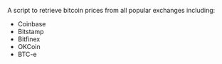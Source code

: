 A script to retrieve bitcoin prices from all popular exchanges including:
- Coinbase
- Bitstamp
- Bitfinex
- OKCoin
- BTC-e

